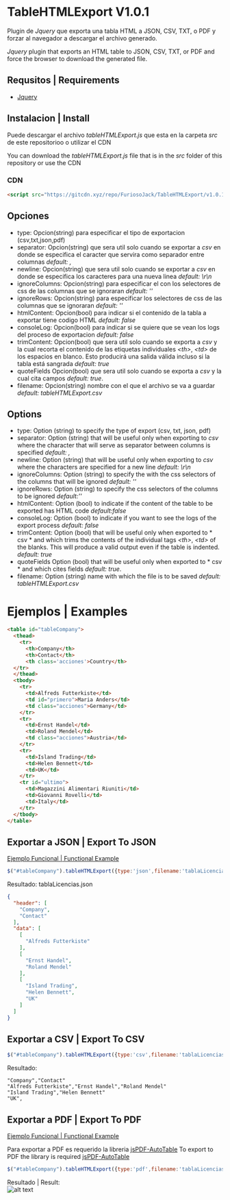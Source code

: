 # TableHTMLExport V1.0.1
Plugin de *Jquery* que exporta una tabla HTML a JSON, CSV, TXT, o PDF y forzar al navegador a descargar el archivo generado.

*Jquery* plugin that exports an HTML table to JSON, CSV, TXT, or PDF and force the browser to download the generated file.

## Requsitos | Requirements
 - [Jquery](https://jquery.com/)  
## Instalacion | Install

Puede descargar el archivo *tableHTMLExport.js* que esta en la carpeta *src* de este repositorioo o utilizar el CDN

You can download the *tableHTMLExport.js* file that is in the *src* folder of this repository or use the CDN

### CDN
```html
<script src="https://gitcdn.xyz/repo/FuriosoJack/TableHTMLExport/v1.0.1/src/tableHTMLExport.js"></script>
```

## Opciones 

- type: Opcion(string) para especificar el tipo de exportacion (csv,txt,json,pdf)
- separator: Opcion(string) que sera util solo cuando se exportar a *csv* en donde se especifica el caracter que servira como separador entre columnas *default: ,*
- newline: Opcion(string) que sera util solo cuando se exportar a *csv* en donde se especifica los caracteres para una nueva linea *default: \r\n*
- ignoreColumns: Opcion(string) para especificar el con los selectores de css de las columnas que se ignoraran *default: ''*
- ignoreRows: Opcion(string) para especificar los selectores de css de las columnas que se ignoraran *default: ''*
- htmlContent: Opcion(bool) para indicar si el contenido de la tabla a exportar tiene codigo HTML *default: false*
- consoleLog: Opcion(bool) para indicar si se quiere que se vean los logs del proceso de exportacion *default: false*
- trimContent: Opcion(bool) que sera util solo cuando se exporta a *csv* y la cual recorta el contenido de las etiquetas individuales *\<th>*, *\<td>*  de los espacios en blanco. Esto producirá una salida válida incluso si la tabla está sangrada *default: true*
- quoteFields Opcion(bool) que sera util solo cuando se exporta a *csv* y la cual cita campos *default: true*.
- filename: Opcion(string) nombre con el que el archivo se va a guardar *default: tableHTMLExport.csv*

## Options
- type: Option (string) to specify the type of export (csv, txt, json, pdf)
- separator: Option (string) that will be useful only when exporting to *csv* where the character that will serve as separator between columns is specified *default: ,*
- newline: Option (string) that will be useful only when exporting to *csv* where the characters are specified for a new line *default: \r\n*
- ignoreColumns: Option (string) to specify the with the css selectors of the columns that will be ignored *default: ''*
- ignoreRows: Option (string) to specify the css selectors of the columns to be ignored *default:''*
- htmlContent: Option (bool) to indicate if the content of the table to be exported has HTML code *default:false*
- consoleLog: Option (bool) to indicate if you want to see the logs of the export process *default: false*
- trimContent: Option (bool) that will be useful only when exported to * csv * and which trims the contents of the individual tags *\<th>*, *\<td>* of the blanks. This will produce a valid output even if the table is indented. *default: true*
- quoteFields Option (bool) that will be useful only when exported to * csv * and which cites fields *default: true*.
- filename: Option (string) name with which the file is to be saved *default: tableHTMLExport.csv*

# Ejemplos | Examples


```html
<table id="tableCompany">
  <thead>
    <tr>
      <th>Company</th>
      <th>Contact</th>
      <th class='acciones'>Country</th>
  </tr>    
  </thead>
  <tbody>
    <tr>
      <td>Alfreds Futterkiste</td>
      <td id="primero">Maria Anders</td>
      <td class="acciones">Germany</td>
    </tr>
    <tr>
      <td>Ernst Handel</td>
      <td>Roland Mendel</td>
      <td class="acciones">Austria</td>
    </tr>
    <tr>
      <td>Island Trading</td>
      <td>Helen Bennett</td>
      <td>UK</td>
    </tr>
    <tr id="ultimo">
      <td>Magazzini Alimentari Riuniti</td>
      <td>Giovanni Rovelli</td>
      <td>Italy</td>
    </tr>
  </tbody>  
</table>
```


## Exportar a JSON | Export To JSON

[Ejemplo Funcional | Functional Example](https://codepen.io/furiosojack/pen/JmyExX?editors=1111)

```javascript
$("#tableCompany").tableHTMLExport({type:'json',filename:'tablaLicencias.json',ignoreColumns:'.acciones,#primero',ignoreRows: '#ultimo'});
```

Resultado: tablaLicencias.json
```json
{
  "header": [
    "Company",
    "Contact"
  ],
  "data": [
    [
      "Alfreds Futterkiste"
    ],
    [
      "Ernst Handel",
      "Roland Mendel"
    ],
    [
      "Island Trading",
      "Helen Bennett",
      "UK"
    ]
  ]
}

```
## Exportar a CSV | Export To CSV

```javascript
$("#tableCompany").tableHTMLExport({type:'csv',filename:'tablaLicencias.csv',ignoreColumns:'.acciones,#primero',ignoreRows: '#ultimo'});
```
Resultado: 
```csv
"Company","Contact"
"Alfreds Futterkiste","Ernst Handel","Roland Mendel"
"Island Trading","Helen Bennett"
"UK",
```

## Exportar a PDF | Export To PDF
[Ejemplo Funcional | Functional Example ](https://codepen.io/furiosojack/pen/gBxmvQ?editors=1111) 

Para exportar a PDF es requerido la libreria [jsPDF-AutoTable](https://github.com/simonbengtsson/jsPDF-AutoTable)
To export to PDF the library is required [jsPDF-AutoTable](https://github.com/simonbengtsson/jsPDF-AutoTable)

```javascript
$("#tableCompany").tableHTMLExport({type:'pdf',filename:'tablaLicencias.pdf',ignoreColumns:'.acciones,#primero',ignoreRows: '#ultimo'});
```

Resultado | Result:  
![alt text][exporPDF]

[exporPDF]: https://image.ibb.co/kZvgB9/Captura.png "Como ser ve la exportacion PDF"



